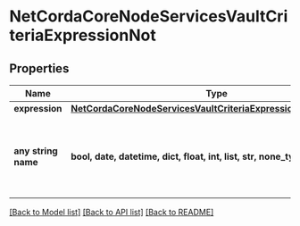 # NetCordaCoreNodeServicesVaultCriteriaExpressionNot

## Properties
Name | Type | Description | Notes
------------ | ------------- | ------------- | -------------
**expression** | [**NetCordaCoreNodeServicesVaultCriteriaExpressionObjectBoolean**](NetCordaCoreNodeServicesVaultCriteriaExpressionObjectBoolean.md) |  | 
**any string name** | **bool, date, datetime, dict, float, int, list, str, none_type** | any string name can be used but the value must be the correct type | [optional]

[[Back to Model list]](../README.md#documentation-for-models) [[Back to API list]](../README.md#documentation-for-api-endpoints) [[Back to README]](../README.md)


